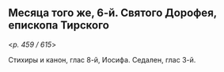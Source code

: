 
## Месяца того же, 6-й. Святого Дорофея, епископа Тирского

<*p. 459 / 615*>

Стихиры и канон, глас 8-й, Иосифа. Седален, глас 3-й. 
